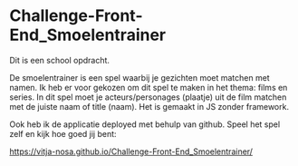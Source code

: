 # Challenge-Front-End_Smoelentrainer

Dit is een school opdracht. 

De smoelentrainer is een spel waarbij je gezichten moet matchen met namen. Ik heb er voor gekozen om dit spel te maken in het thema: films en series.
In dit spel moet je acteurs/personages (plaatje) uit de film matchen met de juiste naam of title (naam). Het is gemaakt in JS zonder framework.

Ook heb ik de applicatie deployed met behulp van github.
Speel het spel zelf en kijk hoe goed jij bent:

https://vitja-nosa.github.io/Challenge-Front-End_Smoelentrainer/
